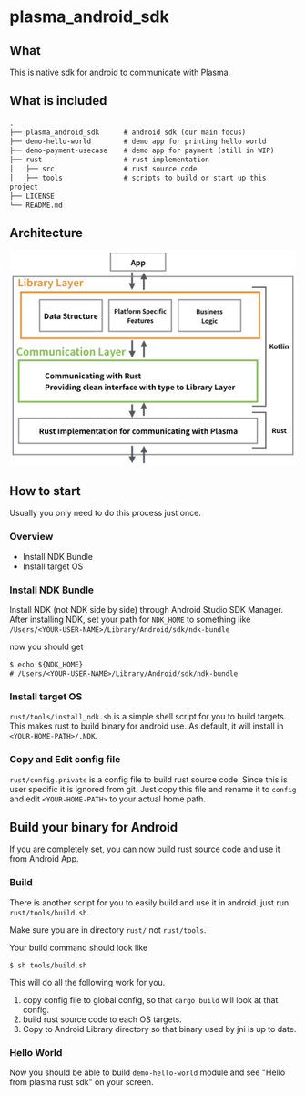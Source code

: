 # plasma_android_sdk

## What
This is native sdk for android to communicate with Plasma.

## What is included
```
.
├── plasma_android_sdk      # android sdk (our main focus)
├── demo-hello-world        # demo app for printing hello world
├── demo-payment-usecase    # demo app for payment (still in WIP)
├── rust                    # rust implementation
│   ├── src                 # rust source code
│   ├── tools               # scripts to build or start up this project
├── LICENSE
└── README.md
```

## Architecture
![](assets/architecture.jpeg)

## How to start
Usually you only need to do this process just once.

### Overview
- Install NDK Bundle
- Install target OS

### Install NDK Bundle
Install NDK (not NDK side by side) through Android Studio SDK Manager.
After installing NDK, set your path for `NDK_HOME` to something like `/Users/<YOUR-USER-NAME>/Library/Android/sdk/ndk-bundle`

now you should get

```
$ echo ${NDK_HOME}
# /Users/<YOUR-USER-NAME>/Library/Android/sdk/ndk-bundle
```

### Install target OS
`rust/tools/install_ndk.sh` is a simple shell script for you to build targets. This makes rust to build binary for android use.
As default, it will install in `<YOUR-HOME-PATH>/.NDK`.

### Copy and Edit config file
`rust/config.private` is a config file to build rust source code. Since this is user specific it is ignored from git. Just copy this file and rename it to `config` and edit `<YOUR-HOME-PATH>` to your actual home path.

## Build your binary for Android
If you are completely set, you can now build rust source code and use it from Android App.

### Build
There is another script for you to easily build and use it in android.
just run `rust/tools/build.sh`.

Make sure you are in directory `rust/` not `rust/tools`.

Your build command should look like

```
$ sh tools/build.sh
```

This will do all the following work for you.
1. copy config file to global config, so that `cargo build` will look at that config.
2. build rust source code to each OS targets.
3. Copy to Android Library directory so that binary used by jni is up to date.

### Hello World
Now you should be able to build `demo-hello-world` module and see "Hello from plasma rust sdk" on your screen.
